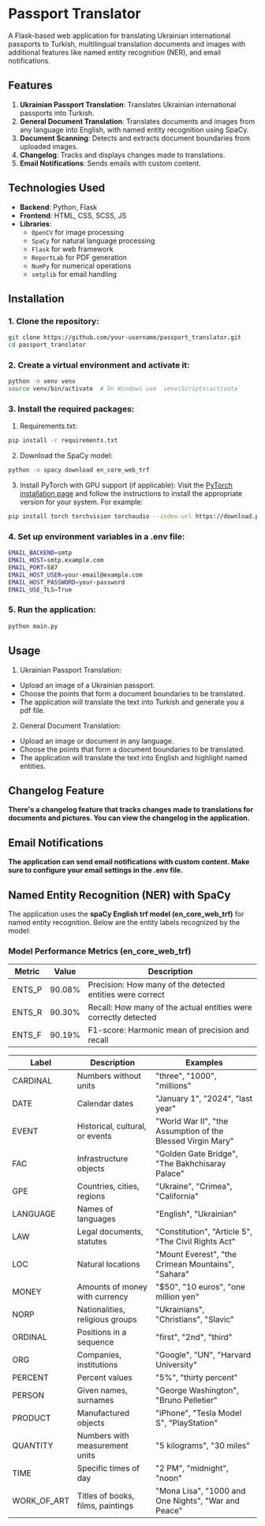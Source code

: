 # Passport Translator

A Flask-based web application for translating Ukrainian international passports to Turkish, multilingual translation documents and images with additional features like named entity recognition (NER), and email notifications.

## Features

1. **Ukrainian Passport Translation**: Translates Ukrainian international passports into Turkish.
2. **General Document Translation**: Translates documents and images from any language into English, with named entity recognition using SpaCy.
3. **Document Scanning**: Detects and extracts document boundaries from uploaded images.
4. **Changelog**: Tracks and displays changes made to translations.
5. **Email Notifications**: Sends emails with custom content.

## Technologies Used

- **Backend**: Python, Flask
- **Frontend**: HTML, CSS, SCSS, JS
- **Libraries**:
  - `OpenCV` for image processing
  - `SpaCy` for natural language processing
  - `Flask` for web framework
  - `ReportLab` for PDF generation
  - `NumPy` for numerical operations
  - `smtplib` for email handling

## Installation

### 1. Clone the repository:
```bash
git clone https://github.com/your-username/passport_translator.git
cd passport_translator
```
### 2. Create a virtual environment and activate it:
```bash
python -m venv venv
source venv/bin/activate  # On Windows use `venv\Scripts\activate`
```
### 3. Install the required packages:
1. Requirements.txt:
```bash
pip install -r requirements.txt
```
2. Download the SpaCy model:
```bash
python -m spacy download en_core_web_trf
```
3. Install PyTorch with GPU support (if applicable): Visit the [PyTorch installation page](https://pytorch.org/get-started/locally/) and follow the instructions to install the appropriate version for your system. For example:
```bash
pip install torch torchvision torchaudio --index-url https://download.pytorch.org/whl/cu118
```
### 4. Set up environment variables in a .env file:
``` bash
EMAIL_BACKEND=smtp
EMAIL_HOST=smtp.example.com
EMAIL_PORT=587
EMAIL_HOST_USER=your-email@example.com
EMAIL_HOST_PASSWORD=your-password
EMAIL_USE_TLS=True
```
### 5. Run the application:
```bash
python main.py
```
   
## Usage
1. Ukrainian Passport Translation:  
- Upload an image of a Ukrainian passport.
- Choose the points that form a document boundaries to be translated.
- The application will translate the text into Turkish and generate you a pdf file.

2. General Document Translation:
- Upload an image or document in any language.
- Choose the points that form a document boundaries to be translated.
- The application will translate the text into English and highlight named entities.

## Changelog Feature
**There's a changelog feature that tracks changes made to translations for documents and pictures. You can view the changelog in the application.**

## Email Notifications
**The application can send email notifications with custom content. Make sure to configure your email settings in the .env file.**


## Named Entity Recognition (NER) with SpaCy

The application uses the **spaCy English trf model (en_core_web_trf)** for named entity recognition. Below are the entity labels recognized by the model:


### Model Performance Metrics (en_core_web_trf)

| **Metric** | **Value** | **Description**                                                 |
|------------|-----------|-----------------------------------------------------------------|
| ENTS_P     | 90.08%    | Precision: How many of the detected entities were correct       |
| ENTS_R     | 90.30%    | Recall: How many of the actual entities were correctly detected |
| ENTS_F     | 90.19%    | F1-score: Harmonic mean of precision and recall                 |


| **Label**   | **Description**                   | **Examples**                                                |
|-------------|-----------------------------------|-------------------------------------------------------------|
| CARDINAL    | Numbers without units             | "three", "1000", "millions"                                 |
| DATE        | Calendar dates                    | "January 1", "2024", "last year"                            |
| EVENT       | Historical, cultural, or events   | "World War II", "the Assumption of the Blessed Virgin Mary" |
| FAC         | Infrastructure objects            | "Golden Gate Bridge", "The Bakhchisaray Palace"             |
| GPE         | Countries, cities, regions        | "Ukraine", "Crimea", "California"                           |
| LANGUAGE    | Names of languages                | "English", "Ukrainian"                                      |
| LAW         | Legal documents, statutes         | "Constitution", "Article 5", "The Civil Rights Act"         |
| LOC         | Natural locations                 | "Mount Everest", "the Crimean Mountains", "Sahara"          |
| MONEY       | Amounts of money with currency    | "$50", "10 euros", "one million yen"                        |
| NORP        | Nationalities, religious groups   | "Ukrainians", "Christians", "Slavic"                        |
| ORDINAL     | Positions in a sequence           | "first", "2nd", "third"                                     |
| ORG         | Companies, institutions           | "Google", "UN", "Harvard University"                        |
| PERCENT     | Percent values                    | "5%", "thirty percent"                                      |
| PERSON      | Given names, surnames             | "George Washington", "Bruno Pelletier"                      |
| PRODUCT     | Manufactured objects              | "iPhone", "Tesla Model S", "PlayStation"                    |
| QUANTITY    | Numbers with measurement units    | "5 kilograms", "30 miles"                                   |
| TIME        | Specific times of day             | "2 PM", "midnight", "noon"                                  |
| WORK_OF_ART | Titles of books, films, paintings | "Mona Lisa", "1000 and One Nights", "War and Peace"         |
